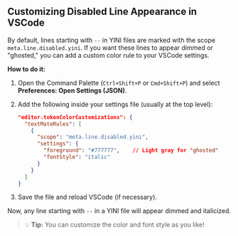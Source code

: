## Customizing Disabled Line Appearance in VSCode

By default, lines starting with `--` in YINI files are marked with the scope `meta.line.disabled.yini`.
If you want these lines to appear dimmed or "ghosted," you can add a custom color rule to your VSCode settings.

**How to do it:**

1. Open the Command Palette (`Ctrl+Shift+P` or `Cmd+Shift+P`) and select **Preferences: Open Settings (JSON)**.
2. Add the following inside your settings file (usually at the top level):

    ```json
    "editor.tokenColorCustomizations": {
      "textMateRules": [
        {
          "scope": "meta.line.disabled.yini",
          "settings": {
            "foreground": "#777777",    // Light gray for "ghosted"
            "fontStyle": "italic"
          }
        }
      ]
    }
    ```

3. Save the file and reload VSCode (if necessary).

Now, any line starting with `--` in a YINI file will appear dimmed and italicized.

> 💡 **Tip:** You can customize the color and font style as you like!
